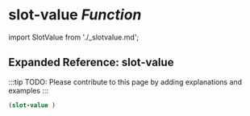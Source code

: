 # **slot-value** *Function*

import SlotValue from './_slotvalue.md';

<SlotValue />

## Expanded Reference: slot-value

:::tip
TODO: Please contribute to this page by adding explanations and examples
:::

```lisp
(slot-value )
```
